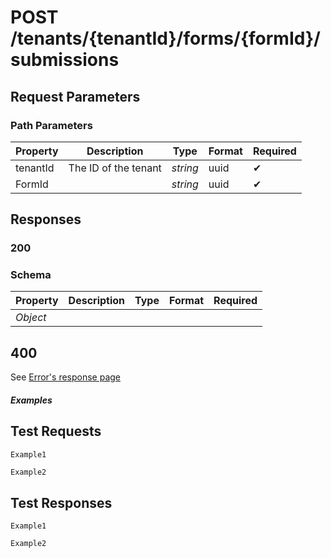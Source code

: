 # **POST**   /tenants/{tenantId}/forms/{formId}/submissions

## __Request Parameters__

### Path Parameters

   | Property | Description          | Type     | Format | Required |
   | -------- | -------------------- | -------- | ------ | ----------- |
   | tenantId | The ID of the tenant | _string_ | uuid   | ✔           |
   | FormId   |                      | _string_ | uuid   | ✔           |

## __Responses__

### __200__

### Schema

| Property | Description | Type | Format | Required |
| -------- | ----------- | ---- | ------ | ----------- |
| _Object_ |             |      |        |             |

## 400

See [Error's response page](errors.md)

##### Examples

## __Test Requests__

```cURL tab= 
Example1
```

```C# tab=
Example2
```

## __Test Responses__

```cURL tab= 
Example1
```

```C# tab=
Example2
```
